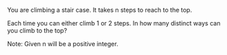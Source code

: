 You are climbing a stair case. It takes n steps to reach to the top.

Each time you can either climb 1 or 2 steps. In how many distinct ways can you climb to the top?


Note: Given n will be a positive integer.
